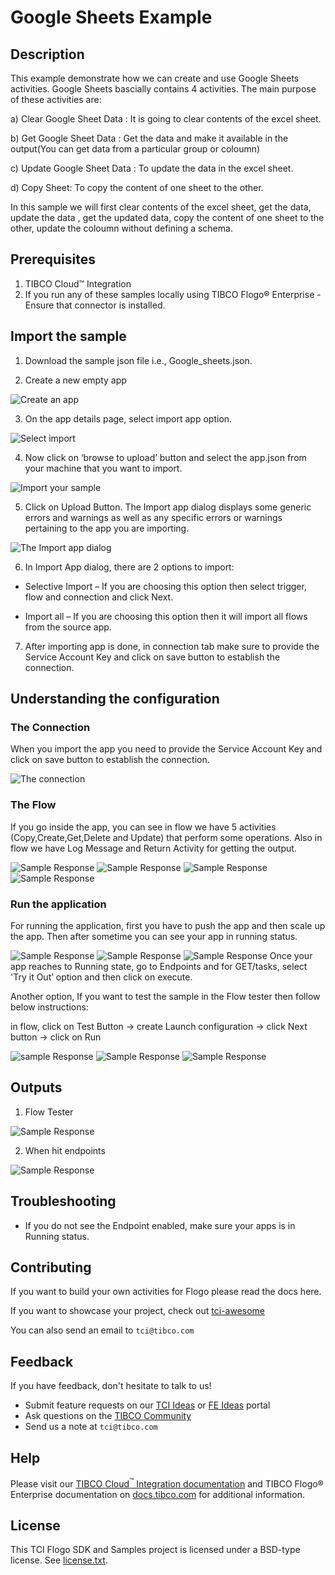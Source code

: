 # Google Sheets Example


## Description

This example demonstrate how we can create and use Google Sheets activities.
Google Sheets bascially contains 4 activities. The main purpose of these activities are:

a) Clear Google Sheet Data : It is going to clear contents of the excel sheet.

b) Get Google Sheet Data : Get the data and make it available in the output(You can get data from a particular group or coloumn)

c) Update Google Sheet Data : To update the data in the excel sheet.

d) Copy Sheet: To copy the content of one sheet to the other.

In this sample we will first clear contents of the excel sheet, get the data, update the data , get the updated data, copy the content of one sheet to the other, update the coloumn without defining a schema.

## Prerequisites

1. TIBCO Cloud™ Integration 
2. If you run any of these samples locally using TIBCO Flogo® Enterprise -Ensure that connector is installed.

## Import the sample

1. Download the sample json file i.e., Google_sheets.json.

2. Create a new empty app

![Create an app](../../../import-screenshots/google_sheets_screenshots/1.png)

3. On the app details page, select import app option.

![Select import](../../../import-screenshots/google_sheets_screenshots/2.png)

4. Now click on ‘browse to upload’ button and select the app.json from your machine that you want to import.

![Import your sample](../../../import-screenshots/sqlserver_screenshot/3.png)

5. Click on Upload Button. The Import app dialog displays some generic errors and warnings as well as any specific errors or warnings pertaining to the app you are importing.

![The Import app dialog](../../../import-screenshots/google_sheets_screenshots/4.png)

6. In Import App dialog, there are 2 options to import:

* Selective Import – If you are choosing this option then select trigger, flow and connection and click Next.

* Import all – If you are choosing this option then it will import all flows from the source app.

7. After importing app is done, in connection tab make sure to provide the Service Account Key and click on save button to establish the connection.

## Understanding the configuration

### The Connection

When you import the app you need to provide the Service Account Key and click on save button to establish the connection.

![The connection](../../../import-screenshots/google_sheets_screenshots/5.png)


### The Flow

If you go inside the app, you can see in flow we have 5 activities (Copy,Create,Get,Delete and Update) that perform some operations.
Also in flow we have Log Message and Return Activity for getting the output.

![Sample Response](../../../import-screenshots/google_sheets_screenshots/6.png)
![Sample Response](../../../import-screenshots/google_sheets_screenshots/7.png)
![Sample Response](../../../import-screenshots/google_sheets_screenshots/8.png)
![Sample Response](../../../import-screenshots/google_sheets_screenshots/9.png)

### Run the application
For running the application, first you have to push the app and then scale up the app.
Then after sometime you can see your app in running status.

![Sample Response](../../../import-screenshots/google_sheets_screenshots/10.png)
![Sample Response](../../../import-screenshots/google_sheets_screenshots/11.png)
![Sample Response](../../../import-screenshots/google_sheets_screenshots/12.png)
Once your app reaches to Running state, go to Endpoints and for GET/tasks, select 'Try it Out’ option and then click on execute.

Another option, If you want to test the sample in the Flow tester then follow below instructions:
 
in flow, click on Test Button -> create Launch configuration -> click Next button -> click on Run

![sample Response](../../../import-screenshots/google_sheets_screenshots/13.png)
![Sample Response](../../../import-screenshots/google_sheets_screenshots/14.png)
![Sample Response](../../../import-screenshots/google_sheets_screenshots/15.png)

## Outputs

1. Flow Tester

![Sample Response](../../../import-screenshots/google_sheets_screenshots/16.png)

2. When hit endpoints

![Sample Response](../../../import-screenshots/google_sheets_screenshots/17.png)


## Troubleshooting

* If you do not see the Endpoint enabled, make sure your apps is in Running status.

## Contributing
If you want to build your own activities for Flogo please read the docs here.

If you want to showcase your project, check out [tci-awesome](https://github.com/TIBCOSoftware/tci-awesome)

You can also send an email to `tci@tibco.com`

## Feedback
If you have feedback, don't hesitate to talk to us!

* Submit feature requests on our [TCI Ideas](https://ideas.tibco.com/?project=TCI) or [FE Ideas](https://ideas.tibco.com/?project=FE) portal
* Ask questions on the [TIBCO Community](https://community.tibco.com/answers/product/344006)
* Send us a note at `tci@tibco.com`

## Help
Please visit our [TIBCO Cloud<sup>&trade;</sup> Integration documentation](https://integration.cloud.tibco.com/docs/) and TIBCO Flogo® Enterprise documentation on [docs.tibco.com](https://docs.tibco.com/) for additional information.

## License
This TCI Flogo SDK and Samples project is licensed under a BSD-type license. See [license.txt](license.txt).


